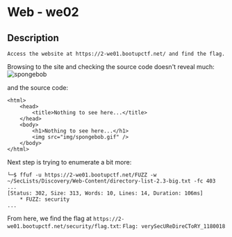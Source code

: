 # Web - we02
## Description
```Access the website at https://2-we01.bootupctf.net/ and find the flag.```

Browsing to the site and checking the source code doesn't reveal much:
![spongebob](./img/we02.png)

and the source code:
```
<html>
    <head>
        <title>Nothing to see here...</title>
    </head>
    <body>
        <h1>Nothing to see here...</h1>
        <img src="img/spongebob.gif" />
    </body>
</html>
```

Next step is trying to enumerate a bit more:
```
└─$ ffuf -u https://2-we01.bootupctf.net/FUZZ -w ~/SecLists/Discovery/Web-Content/directory-list-2.3-big.txt -fc 403
...
[Status: 302, Size: 313, Words: 10, Lines: 14, Duration: 106ms]
    * FUZZ: security
...
```

From here, we find the flag at `https://2-we01.bootupctf.net/security/flag.txt`:
`Flag: verySecUReDireCToRY_1180018`
